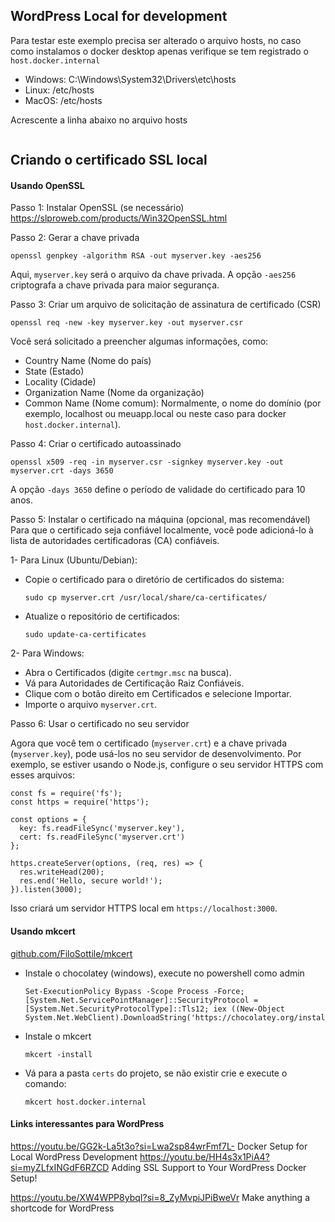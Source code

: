 ## WordPress Local for development

Para testar este exemplo precisa ser alterado o arquivo hosts, no caso como instalamos o docker desktop apenas verifique se tem registrado o `host.docker.internal`

- Windows: C:\Windows\System32\Drivers\etc\hosts
- Linux: /etc/hosts
- MacOS: /etc/hosts

Acrescente a linha abaixo no arquivo hosts
```

```


## Criando o certificado SSL local

#### Usando OpenSSL

Passo 1: Instalar OpenSSL (se necessário)
  https://slproweb.com/products/Win32OpenSSL.html

Passo 2: Gerar a chave privada
```
openssl genpkey -algorithm RSA -out myserver.key -aes256
```
Aqui, `myserver.key` será o arquivo da chave privada. A opção `-aes256` criptografa a chave privada para maior segurança.

Passo 3: Criar um arquivo de solicitação de assinatura de certificado (CSR)
```
openssl req -new -key myserver.key -out myserver.csr
```
Você será solicitado a preencher algumas informações, como:
- Country Name (Nome do país)
- State (Estado)
- Locality (Cidade)
- Organization Name (Nome da organização)
- Common Name (Nome comum): Normalmente, o nome do domínio (por exemplo, localhost ou meuapp.local ou neste caso para docker `host.docker.internal`).

Passo 4: Criar o certificado autoassinado
```
openssl x509 -req -in myserver.csr -signkey myserver.key -out myserver.crt -days 3650
```
A opção `-days 3650` define o período de validade do certificado para 10 anos.

Passo 5: Instalar o certificado na máquina (opcional, mas recomendável)
Para que o certificado seja confiável localmente, você pode adicioná-lo à lista de autoridades certificadoras (CA) confiáveis.

1- Para Linux (Ubuntu/Debian):
  - Copie o certificado para o diretório de certificados do sistema:
    ```
    sudo cp myserver.crt /usr/local/share/ca-certificates/
    ```
  - Atualize o repositório de certificados:
    ```
    sudo update-ca-certificates
    ```

2- Para Windows:
  - Abra o Certificados (digite `certmgr.msc` na busca).
  - Vá para Autoridades de Certificação Raiz Confiáveis.
  - Clique com o botão direito em Certificados e selecione Importar.
  - Importe o arquivo `myserver.crt`.

Passo 6: Usar o certificado no seu servidor

Agora que você tem o certificado (`myserver.crt`) e a chave privada (`myserver.key`), pode usá-los no seu servidor de desenvolvimento. Por exemplo, se estiver usando o Node.js, configure o seu servidor HTTPS com esses arquivos:
```
const fs = require('fs');
const https = require('https');

const options = {
  key: fs.readFileSync('myserver.key'),
  cert: fs.readFileSync('myserver.crt')
};

https.createServer(options, (req, res) => {
  res.writeHead(200);
  res.end('Hello, secure world!');
}).listen(3000);
```
Isso criará um servidor HTTPS local em `https://localhost:3000`.


#### Usando mkcert

[github.com/FiloSottile/mkcert](https://github.com/FiloSottile/mkcert)

- Instale o chocolatey (windows), execute no powershell como admin
  ```
  Set-ExecutionPolicy Bypass -Scope Process -Force; [System.Net.ServicePointManager]::SecurityProtocol = [System.Net.SecurityProtocolType]::Tls12; iex ((New-Object System.Net.WebClient).DownloadString('https://chocolatey.org/install.ps1'))
  ```
- Instale o mkcert
  ```
  mkcert -install
  ```
- Vá para a pasta `certs` do projeto, se não existir crie e execute o comando:
  ```
  mkcert host.docker.internal
  ```


#### Links interessantes para WordPress

https://youtu.be/GG2k-La5t3o?si=Lwa2sp84wrFmf7L-  Docker Setup for Local WordPress Development
https://youtu.be/HH4s3x1PiA4?si=myZLfxINGdF6RZCD  Adding SSL Support to Your WordPress Docker Setup!

https://youtu.be/XW4WPP8ybqI?si=8_ZyMvpiJPiBweVr Make anything a shortcode for WordPress
